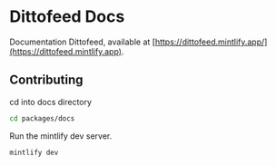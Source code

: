 # Dittofeed Docs

Documentation Dittofeed, available at [https://dittofeed.mintlify.app/](https://dittofeed.mintlify.app).

## Contributing

cd into docs directory

```bash
cd packages/docs
```

Run the mintlify dev server.

```bash
mintlify dev
```
